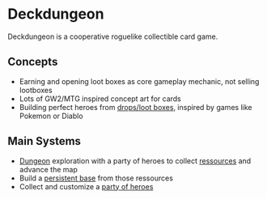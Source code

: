 # Deckdungeon

Deckdungeon is a cooperative roguelike collectible card game.

## Concepts
- Earning and opening loot boxes as core gameplay mechanic, not selling lootboxes
- Lots of GW2/MTG inspired concept art for cards
- Building perfect heroes from [drops/loot boxes](Lootboxes.md), inspired by games like Pokemon or Diablo

## Main Systems
- [Dungeon](Dungeons.md) exploration with a party of heroes to collect [ressources](Resources.md) and advance the map
- Build a [persistent base](Base.md) from those ressources
- Collect and customize a [party of heroes](Heroes.md)